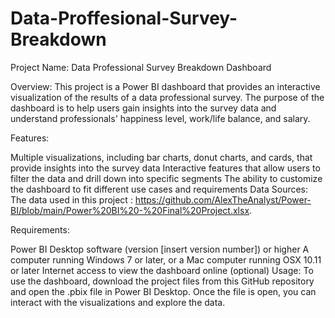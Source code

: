 # Data-Proffesional-Survey-Breakdown
Project Name: Data Professional Survey Breakdown Dashboard

Overview:
This project is a Power BI dashboard that provides an interactive visualization of the results of a data professional survey. The purpose of the dashboard is to help users gain insights into the survey data and understand professionals' happiness level, work/life balance, and salary.

Features:

Multiple visualizations, including bar charts, donut charts, and cards, that provide insights into the survey data
Interactive features that allow users to filter the data and drill down into specific segments
The ability to customize the dashboard to fit different use cases and requirements
Data Sources:
The data used in this project : https://github.com/AlexTheAnalyst/Power-BI/blob/main/Power%20BI%20-%20Final%20Project.xlsx.

Requirements:

Power BI Desktop software (version [insert version number]) or higher
A computer running Windows 7 or later, or a Mac computer running OSX 10.11 or later
Internet access to view the dashboard online (optional)
Usage:
To use the dashboard, download the project files from this GitHub repository and open the .pbix file in Power BI Desktop. Once the file is open, you can interact with the visualizations and explore the data.
